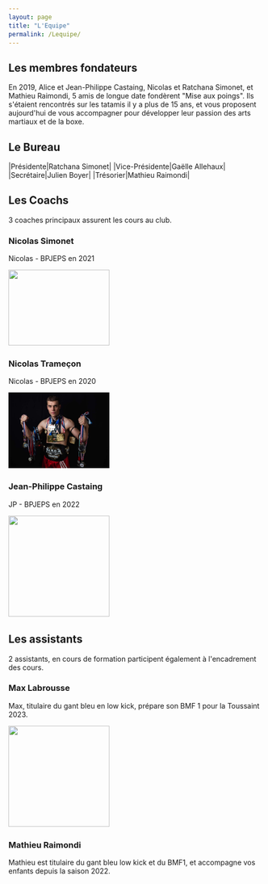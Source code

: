 ```yaml
---
layout: page
title: "L'Equipe"
permalink: /Lequipe/
---
```


## Les membres fondateurs

En 2019, Alice et Jean-Philippe Castaing, Nicolas et Ratchana Simonet, et Mathieu Raimondi, 5 amis de longue date fondèrent "Mise aux poings". Ils s'étaient rencontrés sur les tatamis il y a plus de 15 ans, et vous proposent aujourd'hui de vous accompagner pour développer leur passion des arts martiaux et de la boxe.

## Le Bureau

|Présidente|Ratchana Simonet|
|Vice-Présidente|Gaëlle Allehaux|
|Secrétaire|Julien Boyer|
|Trésorier|Mathieu Raimondi|

## Les Coachs

3 coaches principaux assurent les cours au club.

### Nicolas Simonet

Nicolas - BPJEPS en 2021

<img src="/assets/images/Nicolas_S1.jpg" width="200" height="150" />

### Nicolas Trameçon

Nicolas - BPJEPS en 2020

<img src="/assets/images/Nicolas_T_.jpg" width="200" height="150" />


### Jean-Philippe Castaing

JP - BPJEPS en 2022

<img src="/assets/images/_6161058.jpg" width="200" height="200" />

## Les assistants

2 assistants, en cours de formation participent également à l'encadrement des cours.

### Max Labrousse

Max, titulaire du gant bleu en low kick, prépare son BMF 1 pour la Toussaint 2023.

<img src="/assets/images/_6161125.jpg" width="200" height="200" />

### Mathieu Raimondi

Mathieu est titulaire du gant bleu low kick et du BMF1, et accompagne vos enfants depuis la saison 2022.
